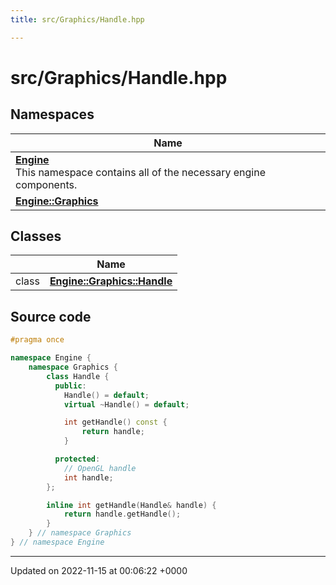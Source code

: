 ```yaml
---
title: src/Graphics/Handle.hpp

---
```


# src/Graphics/Handle.hpp



## Namespaces

| Name           |
| -------------- |
| **[Engine](/namespaces/namespaceEngine.md)** <br>This namespace contains all of the necessary engine components.  |
| **[Engine::Graphics](/namespaces/namespaceEngine_1_1Graphics.md)**  |

## Classes

|                | Name           |
| -------------- | -------------- |
| class | **[Engine::Graphics::Handle](/classes/classEngine_1_1Graphics_1_1Handle.md)**  |




## Source code

```cpp
#pragma once

namespace Engine {
    namespace Graphics {
        class Handle {
          public:
            Handle() = default;
            virtual ~Handle() = default;

            int getHandle() const {
                return handle;
            }

          protected:
            // OpenGL handle
            int handle;
        };

        inline int getHandle(Handle& handle) {
            return handle.getHandle();
        }
    } // namespace Graphics
} // namespace Engine
```


-------------------------------

Updated on 2022-11-15 at 00:06:22 +0000
